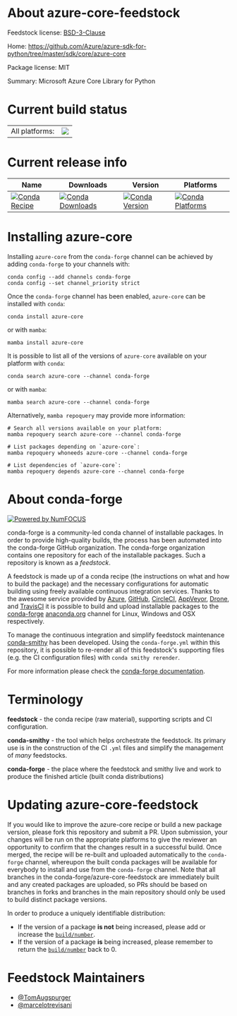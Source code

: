 About azure-core-feedstock
==========================

Feedstock license: [BSD-3-Clause](https://github.com/conda-forge/azure-core-feedstock/blob/main/LICENSE.txt)

Home: https://github.com/Azure/azure-sdk-for-python/tree/master/sdk/core/azure-core

Package license: MIT

Summary: Microsoft Azure Core Library for Python

Current build status
====================


<table><tr><td>All platforms:</td>
    <td>
      <a href="https://dev.azure.com/conda-forge/feedstock-builds/_build/latest?definitionId=9974&branchName=main">
        <img src="https://dev.azure.com/conda-forge/feedstock-builds/_apis/build/status/azure-core-feedstock?branchName=main">
      </a>
    </td>
  </tr>
</table>

Current release info
====================

| Name | Downloads | Version | Platforms |
| --- | --- | --- | --- |
| [![Conda Recipe](https://img.shields.io/badge/recipe-azure--core-green.svg)](https://anaconda.org/conda-forge/azure-core) | [![Conda Downloads](https://img.shields.io/conda/dn/conda-forge/azure-core.svg)](https://anaconda.org/conda-forge/azure-core) | [![Conda Version](https://img.shields.io/conda/vn/conda-forge/azure-core.svg)](https://anaconda.org/conda-forge/azure-core) | [![Conda Platforms](https://img.shields.io/conda/pn/conda-forge/azure-core.svg)](https://anaconda.org/conda-forge/azure-core) |

Installing azure-core
=====================

Installing `azure-core` from the `conda-forge` channel can be achieved by adding `conda-forge` to your channels with:

```
conda config --add channels conda-forge
conda config --set channel_priority strict
```

Once the `conda-forge` channel has been enabled, `azure-core` can be installed with `conda`:

```
conda install azure-core
```

or with `mamba`:

```
mamba install azure-core
```

It is possible to list all of the versions of `azure-core` available on your platform with `conda`:

```
conda search azure-core --channel conda-forge
```

or with `mamba`:

```
mamba search azure-core --channel conda-forge
```

Alternatively, `mamba repoquery` may provide more information:

```
# Search all versions available on your platform:
mamba repoquery search azure-core --channel conda-forge

# List packages depending on `azure-core`:
mamba repoquery whoneeds azure-core --channel conda-forge

# List dependencies of `azure-core`:
mamba repoquery depends azure-core --channel conda-forge
```


About conda-forge
=================

[![Powered by
NumFOCUS](https://img.shields.io/badge/powered%20by-NumFOCUS-orange.svg?style=flat&colorA=E1523D&colorB=007D8A)](https://numfocus.org)

conda-forge is a community-led conda channel of installable packages.
In order to provide high-quality builds, the process has been automated into the
conda-forge GitHub organization. The conda-forge organization contains one repository
for each of the installable packages. Such a repository is known as a *feedstock*.

A feedstock is made up of a conda recipe (the instructions on what and how to build
the package) and the necessary configurations for automatic building using freely
available continuous integration services. Thanks to the awesome service provided by
[Azure](https://azure.microsoft.com/en-us/services/devops/), [GitHub](https://github.com/),
[CircleCI](https://circleci.com/), [AppVeyor](https://www.appveyor.com/),
[Drone](https://cloud.drone.io/welcome), and [TravisCI](https://travis-ci.com/)
it is possible to build and upload installable packages to the
[conda-forge](https://anaconda.org/conda-forge) [anaconda.org](https://anaconda.org/)
channel for Linux, Windows and OSX respectively.

To manage the continuous integration and simplify feedstock maintenance
[conda-smithy](https://github.com/conda-forge/conda-smithy) has been developed.
Using the ``conda-forge.yml`` within this repository, it is possible to re-render all of
this feedstock's supporting files (e.g. the CI configuration files) with ``conda smithy rerender``.

For more information please check the [conda-forge documentation](https://conda-forge.org/docs/).

Terminology
===========

**feedstock** - the conda recipe (raw material), supporting scripts and CI configuration.

**conda-smithy** - the tool which helps orchestrate the feedstock.
                   Its primary use is in the construction of the CI ``.yml`` files
                   and simplify the management of *many* feedstocks.

**conda-forge** - the place where the feedstock and smithy live and work to
                  produce the finished article (built conda distributions)


Updating azure-core-feedstock
=============================

If you would like to improve the azure-core recipe or build a new
package version, please fork this repository and submit a PR. Upon submission,
your changes will be run on the appropriate platforms to give the reviewer an
opportunity to confirm that the changes result in a successful build. Once
merged, the recipe will be re-built and uploaded automatically to the
`conda-forge` channel, whereupon the built conda packages will be available for
everybody to install and use from the `conda-forge` channel.
Note that all branches in the conda-forge/azure-core-feedstock are
immediately built and any created packages are uploaded, so PRs should be based
on branches in forks and branches in the main repository should only be used to
build distinct package versions.

In order to produce a uniquely identifiable distribution:
 * If the version of a package **is not** being increased, please add or increase
   the [``build/number``](https://docs.conda.io/projects/conda-build/en/latest/resources/define-metadata.html#build-number-and-string).
 * If the version of a package **is** being increased, please remember to return
   the [``build/number``](https://docs.conda.io/projects/conda-build/en/latest/resources/define-metadata.html#build-number-and-string)
   back to 0.

Feedstock Maintainers
=====================

* [@TomAugspurger](https://github.com/TomAugspurger/)
* [@marcelotrevisani](https://github.com/marcelotrevisani/)


